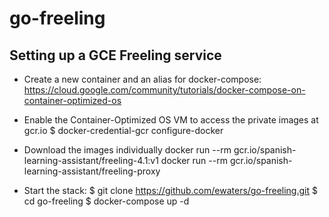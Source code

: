 # go-freeling

## Setting up a GCE Freeling service

* Create a new container and an alias for docker-compose:
  https://cloud.google.com/community/tutorials/docker-compose-on-container-optimized-os

* Enable the Container-Optimized OS VM to access the private images at gcr.io
  $ docker-credential-gcr configure-docker

* Download the images individually
  docker run --rm gcr.io/spanish-learning-assistant/freeling-4.1:v1
  docker run --rm gcr.io/spanish-learning-assistant/freeling-proxy

* Start the stack:
  $ git clone https://github.com/ewaters/go-freeling.git
  $ cd go-freeling
  $ docker-compose up -d

